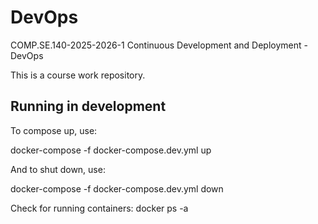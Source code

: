 # DevOps

COMP.SE.140-2025-2026-1 Continuous Development and Deployment - DevOps

This is a course work repository.

## Running in development

To compose up, use:

docker-compose -f docker-compose.dev.yml up

And to shut down, use:

docker-compose -f docker-compose.dev.yml down

Check for running containers: docker ps -a
